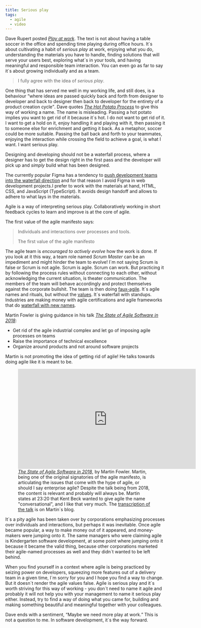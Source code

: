 ```yaml
---
title: Serious play
tags:
  - agile
  - video
---
```


Dave Rupert posted [<cite>Play at work</cite>](https://daverupert.com/2024/01/play-at-work/). The text is not about having a table soccer in the office and spending time playing during office hours. It´s about cultivating a habit of *serious play* at work, enjoying what you do, understanding the materials you have to handle, finding solutions that will serve your users best, exploring what´s in your tools, and having meaningful and responsible team interaction. You can even go as far to say it´s about growing individually and as a team.

> I fully agree with the idea of *serious play*.

One thing that has served me well in my working life, and still does, is a behaviour <q>where ideas are passed quickly back and forth from designer to developer and back to designer then back to developer for the entirety of a product creation cycle</q>. Dave quotes [<cite>The Hot Potato Process</cite>](https://danmall.com/posts/hot-potato-process/) to give this way of working a name. The name is misleading. Passing a hot potato implies you want to get rid of it because it´s hot. I do not want to get rid of it. I want to get a hold on it, enjoy handling it and playing with it, then passing it to someone else for enrichment and getting it back. As a metaphor, soccer could be more suitable. Passing the ball back and forth to your teammates, enjoying the interaction while crossing the field to achieve a goal, is what I want. I want serious play.

Designing and developing should not be a waterfall process, where a designer has to get the design right in the first pass and the developer will pick up and *simply* build what has been designed.

The currently popular Figma has a tendency to [push development teams into the waterfall direction](/2023-06-28-move-on-from-figma/) and for that reason I avoid Figma in web development projects.I prefer to work with the materials at hand, HTML, CSS, and JavaScript (TypeScript). It avoids design handoff and allows to adhere to what lays in the materials.

Agile is a way of interpreting serious play. Collaboratively working in short feedback cycles to learn and improve is at the core of agile.

The first value of the agile manifesto says:

> Individuals and interactions over processes and tools.
>
> <footer>The first value of the agile manifesto</footer>

The agile team is *encouraged to actively evolve* how the work is done. If you look at it this way, a team role named *Scrum Master* can be an impediment and might hinder the team to evolve! I´m not saying Scrum is false or Scrum is not agile. Scrum is agile. Scrum can work. But practicing it by following the process rules without connecting to each other, without acknowledging the current situation, is theater communication. The members of the team will behave accordingly and protect themselves against the corporate bullshit. The team is then doing [faux-agile](https://daverupert.com/2019/03/the-state-of-agile-software-in-2018/). It´s agile names and rituals, but without the [values](http://agilemanifesto.org). It´s waterfall with standups. Industries are making money with agile certifications and agile frameworks that do [waterfall with new names](https://www.halfarsedagilemanifesto.org).

Martin Fowler is giving guidance in his talk [<cite>The State of Agile Software in 2018</cite>](https://martinfowler.com/articles/agile-aus-2018.html):

- Get rid of the agile industrial complex and let go of imposing agile processes on teams
- Raise the importance of technical excellence
- Organize around products and not around software projects

Martin is not promoting the idea of getting rid of agile! He talks towards doing agile like it is meant to be.

<figure>
<iframe width="560" height="315" src="https://www.youtube.com/embed/G_y2pNj0zZg?si=tTZjETg8HjudKf-L" title="YouTube video player" frameborder="0" allow="accelerometer; autoplay; clipboard-write; encrypted-media; gyroscope; picture-in-picture; web-share" allowfullscreen></iframe>
<figcaption><a href="https://www.youtube.com/watch?v=G_y2pNj0zZg"><cite> The State of Agile Software in 2018</cite></a>, by Martin Fowler. Martin, being one of the original signatories of the agile manifesto, is articulating the issues that come with the hype of agile, or should I say enterprise agile? Despite the talk being from 2018, the content is relevant and probably will always be. Martin states at 23:20 that Kent Beck wanted to give agile the name "conversational", and I like that very much. The <a href="https://martinfowler.com/articles/agile-aus-2018.html ">transcription of the talk</a> is on Martin´s blog.  </figcaption>
</figure>

It´s a pity agile has been taken over by corporations emphasizing processes over individuals and interactions, but perhaps it was inevitable. Once agile became popular, a way to make money out of it appeared, and money-makers were jumping onto it. The same managers who were claiming agile is Kindergarten software development, at some point where jumping onto it because it became the valid thing, because other corporations marketed their agile-named processes as well and they didn´t wanted to be left behind.

When you find yourself in a context where agile is being practiced by seizing power on developers, squeezing more features out of a delivery team in a given time, I´m sorry for you and I hope you find a way to change. But it doesn´t render the agile values false. Agile is serious play and it´s worth striving for this way of working - you don´t need to name it agile and probably it will not help you with your management to name it serious play either. Instead, try to find a way of doing what you came for, building and making something beautiful and meaningful together with your colleagues.

Dave ends with a sentiment, <q>Maybe we need more play at work.</q> This is not a question to me. In software development, it´s the way forward.
